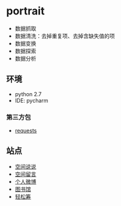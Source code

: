 # portrait

- 数据抓取
- 数据清洗：去掉重复项、去掉含缺失值的项
- 数据变换
- 数据探索
- 数据分析


## 环境

- python 2.7
- IDE: pycharm

### 第三方包

- [requests](http://cn.python-requests.org/zh_CN/latest/)



## 站点

- [空间说说](site/qzone_talk)
- [空间留言](site/qzone_note)
- [个人微博](site/weibo)
- [图书馆](site/hit-library)
- [轻松筹](site/qschou)

